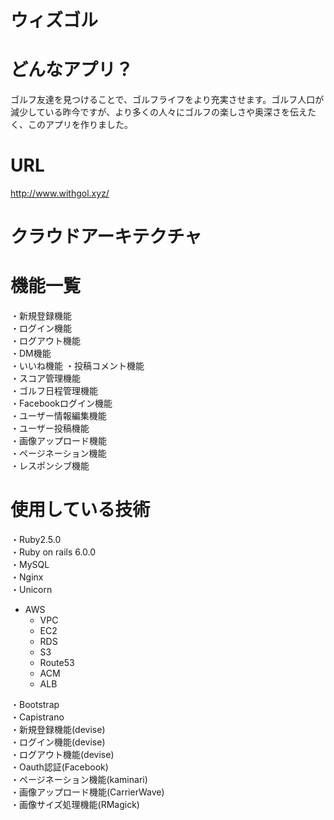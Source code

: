 # ウィズゴル

# どんなアプリ？
ゴルフ友達を見つけることで、ゴルフライフをより充実させます。ゴルフ人口が減少している昨今ですが、より多くの人々にゴルフの楽しさや奥深さを伝えたく、このアプリを作りました。

# URL 
http://www.withgol.xyz/

# クラウドアーキテクチャ

# 機能一覧
  ・新規登録機能  
  ・ログイン機能  
  ・ログアウト機能  
  ・DM機能  
  ・いいね機能
  ・投稿コメント機能  
  ・スコア管理機能  
  ・ゴルフ日程管理機能  
  ・Facebookログイン機能  
  ・ユーザー情報編集機能  
  ・ユーザー投稿機能  
  ・画像アップロード機能  
  ・ページネーション機能  
  ・レスポンシブ機能  

# 使用している技術
  ・Ruby2.5.0  
  ・Ruby on rails 6.0.0   
  ・MySQL  
  ・Nginx  
  ・Unicorn  
  
  * AWS 
     * VPC
     * EC2  
     * RDS  
     * S3  
     * Route53  
     * ACM  
     * ALB
     
     
  ・Bootstrap  
  ・Capistrano  
  ・新規登録機能(devise)     
  ・ログイン機能(devise)  
  ・ログアウト機能(devise)  
  ・Oauth認証(Facebook)  
  ・ページネーション機能(kaminari)  
  ・画像アップロード機能(CarrierWave)  
  ・画像サイズ処理機能(RMagick)  
